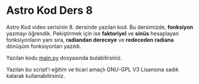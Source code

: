 # Astro Kod Ders 8
Astro Kod video serisinin 8. dersinde yazılan kod.
Bu dersimizde, **fonksiyon** yazmayı öğrendik.
Pekiştirmek için ise **faktoriyel** ve **sinüs** hesaplayan fonksiyonların yanı sıra, **radiandan dereceye** ve **redeceden radiana** dönüşüm fonksiyonları yazıldı.

Yazılan kodu [main.py](https://github.com/astrokod/Astro-Kod-Ders-8/blob/master/main.py) dosyasında bulabilirsiniz.

Yazılan bu script'i eğitim ve ticari amaçlı GNU-GPL V3 Lisansına sadık kalarak kullanabilirsiniz.
